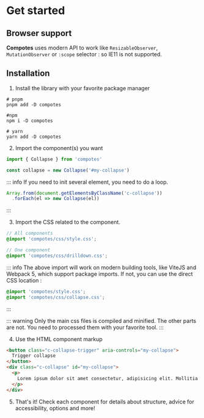# Get started

## Browser support

**Compotes** uses modern API to work like `ResizableObserver`, `MutationObserver` or `:scope` selector : so IE11 is not supported.

## Installation

1. Install the library with your favorite package manager

```shell
# pnpm
pnpm add -D compotes

#npm
npm i -D compotes

# yarn
yarn add -D compotes
```

2. Import the component(s) you want

```js
import { Collapse } from 'compotes'

const collapse = new Collapse('#my-collapse')
```

::: info
If you need to init several element, you need to do a loop.

```js
Array.from(document.getElementsByClassName('c-collapse'))
  .forEach(el => new Collapse(el))
```
:::

3. Import the CSS related to the component.

```scss
// All components
@import 'compotes/css/style.css';

// One component
@import 'compotes/css/drilldown.css';
```

::: info
The above import will work on modern building tools, like ViteJS and Webpack 5, which support package imports. If not, you can use the direct CSS location :

```scss
@import 'compotes/style.css';
@import 'compotes/css/collapse.css';
```
:::

::: warning
Only the main css files is compiled and minified. The other parts are not. You need to processed them with your favorite tool.
:::

4. Use the HTML component markup

```html
<button class="c-collapse-trigger" aria-controls="my-collapse">
  Trigger collapse
</button>
<div class="c-collapse" id="my-collapse">
  <p>
    Lorem ipsum dolor sit amet consectetur, adipisicing elit. Mollitia facere possimus impedit facilis culpa illo earum deserunt consequuntur minus.
  </p>
</div>
```

5. That's it! Check each component for details about structure, advice for accessibility, options and more!

